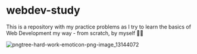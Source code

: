 # webdev-study
This is a repository with my practice problems as I try to learn the basics of Web Development my way - from scratch, by myself 💪🏻


![pngtree-hard-work-emoticon-png-image_13144072](https://github.com/user-attachments/assets/db7f723b-d2ee-4d4f-ad7e-5edb57f0188d)
